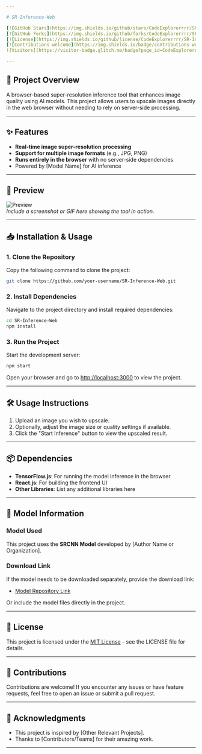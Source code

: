 ```yaml
---

# SR-Inference-Web

[![GitHub Stars](https://img.shields.io/github/stars/CodeExplorerrrr/SR-Inference-Web?style=social)](https://github.com/CodeExplorerrrr/SR-Inference-Web)
[![GitHub Forks](https://img.shields.io/github/forks/CodeExplorerrrr/SR-Inference-Web?style=social)](https://github.com/CodeExplorerrrr/SR-Inference-Web/fork)
[![License](https://img.shields.io/github/license/CodeExplorerrrr/SR-Inference-Web)](./LICENSE)
[![Contributions welcome](https://img.shields.io/badge/contributions-welcome-brightgreen)](https://github.com/CodeExplorerrrr/SR-Inference-Web/issues)
![Visitors](https://visitor-badge.glitch.me/badge?page_id=CodeExplorerrrr.SR-Inference-Web)

---
```


## 🚀 Project Overview
A browser-based super-resolution inference tool that enhances image quality using AI models. This project allows users to upscale images directly in the web browser without needing to rely on server-side processing.

---

## ✨ Features
- **Real-time image super-resolution processing**  
- **Support for multiple image formats** (e.g., JPG, PNG)  
- **Runs entirely in the browser** with no server-side dependencies  
- Powered by [Model Name] for AI inference  

---

## 🌟 Preview
![Preview](path_to_screenshot_or_gif)  
*Include a screenshot or GIF here showing the tool in action.*

---

## 📥 Installation & Usage

### 1. Clone the Repository  
Copy the following command to clone the project:
```bash
git clone https://github.com/your-username/SR-Inference-Web.git
```

### 2. Install Dependencies  
Navigate to the project directory and install required dependencies:  
```bash
cd SR-Inference-Web
npm install
```

### 3. Run the Project  
Start the development server:  
```bash
npm start
```
Open your browser and go to [http://localhost:3000](http://localhost:3000) to view the project.

---

## 🛠️ Usage Instructions
1. Upload an image you wish to upscale.
2. Optionally, adjust the image size or quality settings if available.
3. Click the "Start Inference" button to view the upscaled result.

---

## 📦 Dependencies
- **TensorFlow.js**: For running the model inference in the browser  
- **React.js**: For building the frontend UI  
- **Other Libraries**: List any additional libraries here  

---

## 📜 Model Information

### Model Used
This project uses the **SRCNN Model** developed by [Author Name or Organization].  

### Download Link  
If the model needs to be downloaded separately, provide the download link:  
- [Model Repository Link](#)  

Or include the model files directly in the project.

---

## 📄 License
This project is licensed under the [MIT License](./LICENSE) - see the LICENSE file for details.  

---

## 🤝 Contributions
Contributions are welcome! If you encounter any issues or have feature requests, feel free to open an issue or submit a pull request.

---

## 🙌 Acknowledgments
- This project is inspired by [Other Relevant Projects].
- Thanks to [Contributors/Teams] for their amazing work.  

---
